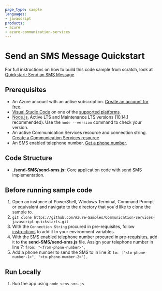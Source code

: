 ```yaml
---
page_type: sample
languages:
- javascript
products:
- azure
- azure-communication-services
---
```



# Send an SMS Message Quickstart

For full instructions on how to build this code sample from scratch, look at [Quickstart: Send an SMS Message](https://docs.microsoft.com/azure/communication-services/quickstarts/telephony-sms/send)

## Prerequisites

- An Azure account with an active subscription. [Create an account for free](https://azure.microsoft.com/free/?WT.mc_id=A261C142F). 
- [Visual Studio Code](https://code.visualstudio.com/) on one of the [supported platforms](https://code.visualstudio.com/docs/supporting/requirements#_platforms).
- [Node.js](https://nodejs.org/), Active LTS and Maintenance LTS versions (10.14.1 recommended). Use the `node --version` command to check your version. 
- An active Communication Services resource and connection string. [Create a Communication Services resource](https://docs.microsoft.com/azure/communication-services/quickstarts/create-communication-resource).
- An SMS enabled telephone number. [Get a phone number](https://docs.microsoft.com/azure/communication-services/quickstarts/telephony-sms/get-phone-number).

## Code Structure

- **./send-SMS/send-sms.js:** Core application code with send SMS implementation.

## Before running sample code

1. Open an instance of PowerShell, Windows Terminal, Command Prompt or equivalent and navigate to the directory that you'd like to clone the sample to.
2. `git clone https://github.com/Azure-Samples/Communication-Services-javascript-quickstarts.git`
3. With the `Connection String` procured in pre-requisites, follow [instructions](https://docs.microsoft.com/en-us/azure/communication-services/quickstarts/create-communication-resource?tabs=windows&pivots=platform-azp#store-your-connection-string) to add it to your environment variables.
4. With the SMS enabled telephone number procured in pre-requisites, add it to the **send-SMS/send-sms.js** file. Assign your telephone number in line 7:
   ```from: "<from-phone-number>",```
5. Add a phone number to send the SMS to in line 8:
   ```to: ["<to-phone-number-1>", "<to-phone-number-2>"],```

## Run Locally

1. Run the app using ```node sens-sms.js```
